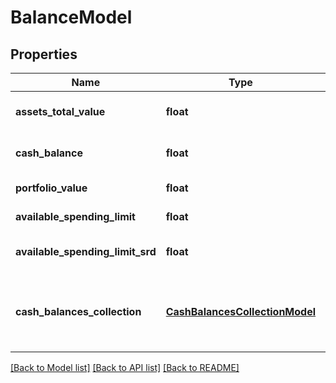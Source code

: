 # BalanceModel

## Properties
Name | Type | Description | Notes
------------ | ------------- | ------------- | -------------
**assets_total_value** | **float** | Assets total value in Euro | 
**cash_balance** | **float** | Total cash balance in Euro | 
**portfolio_value** | **float** | Portfolio value | 
**available_spending_limit** | **float** | Spending power | [optional] 
**available_spending_limit_srd** | **float** | Spending power for SRD | [optional] 
**cash_balances_collection** | [**CashBalancesCollectionModel**](CashBalancesCollectionModel.md) | Collection of one or more cash accounts per currency | 

[[Back to Model list]](../README.md#documentation-for-models) [[Back to API list]](../README.md#documentation-for-api-endpoints) [[Back to README]](../README.md)


